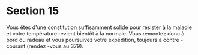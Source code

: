 # Section 15

Vous êtes d'une constitution suffisamment solide pour résister à la
maladie et votre température revient bientôt à la normale. Vous
remontez donc à bord du radeau et vous poursuivez votre
expédition, toujours à contre -courant (rendez -vous au  379).